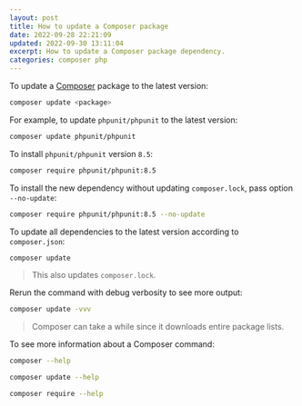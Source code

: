 ```yaml
---
layout: post
title: How to update a Composer package
date: 2022-09-28 22:21:09
updated: 2022-09-30 13:11:04
excerpt: How to update a Composer package dependency.
categories: composer php
---
```


To update a [Composer](https://getcomposer.org/) package to the latest version:

```sh
composer update <package>
```

For example, to update `phpunit/phpunit` to the latest version:

```sh
composer update phpunit/phpunit
```

To install `phpunit/phpunit` version `8.5`:

```sh
composer require phpunit/phpunit:8.5
```

To install the new dependency without updating `composer.lock`, pass option `--no-update`:

```sh
composer require phpunit/phpunit:8.5 --no-update
```

To update all dependencies to the latest version according to `composer.json`:

```sh
composer update
```

> This also updates `composer.lock`.

Rerun the command with debug verbosity to see more output:

```sh
composer update -vvv
```

> Composer can take a while since it downloads entire package lists.

To see more information about a Composer command:

```sh
composer --help
```

```sh
composer update --help
```

```sh
composer require --help
```

